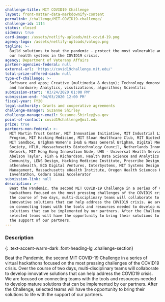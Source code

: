 ```yaml
---
challenge-title: MIT COVID19 Challenge
layout: front-matter-data-markdownify-content
permalink: /challenge/MIT-COVID19-challenge/
challenge-id: 1114
status: closed
sidenav: true
card-image: /assets/netlify-uploads/mit-covid-19.png
agency-logo: /assets/netlify-uploads/valogo.png
tagline: >-
  Build solutions to beat the pandemic - protect the most vulnerable and support
  our health systems in the COVID19 crisis.
agency: Department of Veterans Affairs
partner-agencies-federal: null
external-url: 'https://covid19challenge.mit.edu/'
total-prize-offered-cash: null
type-of-challenge: >-
  Software and apps; Creative (multimedia & design); Technology demonstration
  and hardware; Analytics, visulizations, algorithms; Scientific
submission-start: '03/24/2020 01:00 PM'
submission-end: '04/03/2020 12:00 PM'
fiscal-year: FY20
legal-authority: Grants and cooperative agreements
challenge-manager: Suzanne Shirley
challenge-manager-email: Suzanne.Shirley@va.gov
point-of-contact: covid19challenge@mit.edu
prize: true
partners-non-federal: >-
  MIT Martin Trust Center, MIT Innovation Initiative, MIT Industrial Liaison
  Program, MIT Hacking Medicine, MIT Sloan Healthcare Club, MIT Biotech Group,
  MIT Sandbox, Brigham Women’s iHub & Mass General Brigham, Digital Medicine
  Society, HTLH, Massachusetts Biotechnology Council, Netherlands Innovation
  Network, MIT Hong Kong Innovation Node, UHS - Universal Health Services,
  Abelson Taylor, Fish & Richardson, Health Data Science and Analytics
  Community, LENS Design, Hacking Medicine Institute, Prescribe Design,
  athenahealth, BCG Digital Ventures, InterSystems, MIT Systems Design &
  Management, Massachusetts eHealth Institute, Oregon Health Sciences University
  Inventathon, Cedars Sinai Accelerator
submission-link: null
description: >-
  Beat the Pandemic, the second MIT COVID-19 Challenge in a series of virtual
  hackathons focused on the most pressing challenges of the COVID19 crisis. Over
  the course of two days, multi-disciplinary teams will collaborate to develop
  innovative solutions that can help address the COVID19 crisis. We are focused
  on connecting teams with the tools and resources needed to develop mature
  solutions that can be implemented by our partners. After the Challenge,
  selected teams will have the opportunity to bring their solutions to life with
  the support of our partners.
---
```


<!-- Description start -->
### Description
{: .text-accent-warm-dark .font-heading-lg .challenge-section}

<p>Beat the Pandemic, the second MIT COVID-19 Challenge in a series of virtual hackathons focused on the most pressing challenges of the COVID19 crisis. Over the course of two days, multi-disciplinary teams will collaborate to develop innovative solutions that can help address the COVID19 crisis. We are focused on connecting teams with the tools and resources needed to develop mature solutions that can be implemented by our partners. After the Challenge, selected teams will have the opportunity to bring their solutions to life with the support of our partners.</p>
